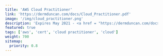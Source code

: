 ```yaml
---
title: 'AWS Cloud Practitioner'
link: 'https://dermduncan.com/docs/Cloud_Practitioner.pdf'
image: '/img/cloud_practitioner.png'
description: 'Expires May 2021 - <a href = "https://dermduncan.com/docs/Cloud_Practitioner.pdf">View Certificate</a>'
featured: true
tags: ['aws', 'cert', 'cloud practitioner', 'cloud']
weight: 700
sitemap:
  priority: 0.8
---
```

